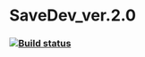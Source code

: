 # SaveDev_ver.2.0

### [![Build status](https://ci.appveyor.com/api/projects/status/yeo0r46o260x9msg/branch/main?svg=true)](https://ci.appveyor.com/project/SergeiKostiaev/savedev-ver-2-0/branch/main)
